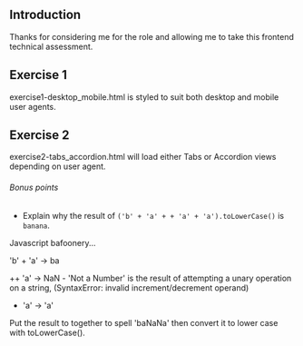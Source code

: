 Introduction
---
Thanks for considering me for the role and allowing me to take this frontend technical assessment.

Exercise 1
---
exercise1-desktop_mobile.html is styled to suit both desktop and mobile user agents.

Exercise 2
---
exercise2-tabs_accordion.html will load either Tabs or Accordion views depending on user agent.

###### Bonus points
* Explain why the result of `('b' + 'a' + + 'a' + 'a').toLowerCase()` is `banana`.

Javascript bafoonery...

'b' + 'a' -> ba

++ 'a' -> NaN - 'Not a Number' is the result of attempting a unary operation on a string, (SyntaxError: invalid increment/decrement operand)

+ 'a' -> 'a'

Put the result to together to spell 'baNaNa' then convert it to lower case with toLowerCase().
